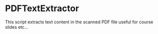 # PDFTextExtractor

This script extracts text content in the scanned PDF file
useful for course slides etc...
